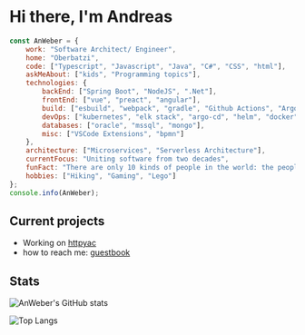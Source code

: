 # Hi there, I'm Andreas

```javascript
const AnWeber = {
    work: "Software Architect/ Engineer",
    home: "Oberbatzi",
    code: ["Typescript", "Javascript", "Java", "C#", "CSS", "html"],
    askMeAbout: ["kids", "Programming topics"],
    technologies: {
        backEnd: ["Spring Boot", "NodeJS", ".Net"],
        frontEnd: ["vue", "preact", "angular"],
        build: ["esbuild", "webpack", "gradle", "Github Actions", "Argo Workflows", "jenkins", "msbuild"]
        devOps: ["kubernetes", "elk stack", "argo-cd", "helm", "docker", "keycloak"],
        databases: ["oracle", "mssql", "mongo"],
        misc: ["VSCode Extensions", "bpmn"]
    },
    architecture: ["Microservices", "Serverless Architecture"],
    currentFocus: "Uniting software from two decades",
    funFact: "There are only 10 kinds of people in the world: the people who understand binary numbers and the people who don't.",
    hobbies: ["Hiking", "Gaming", "Lego"]
};
console.info(AnWeber);
```

## Current projects

- Working on [httpyac](https://httpyac.github.io/) 
- how to reach me: [guestbook](https://github.com/AnWeber/AnWeber/discussions/categories/guestbook)  

## Stats

![AnWeber's GitHub stats](https://github-readme-stats.vercel.app/api?username=anweber&show_icons=true&include_all_commits=true&count_private=true)

![Top Langs](https://github-readme-stats.vercel.app/api/top-langs/?username=anweber)
